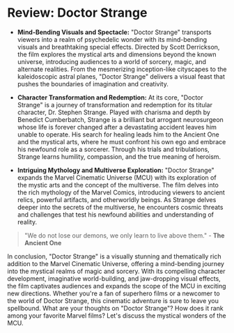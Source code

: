 # Review: Doctor Strange

- **Mind-Bending Visuals and Spectacle:** "Doctor Strange" transports viewers into a realm of psychedelic wonder with its mind-bending visuals and breathtaking special effects. Directed by Scott Derrickson, the film explores the mystical arts and dimensions beyond the known universe, introducing audiences to a world of sorcery, magic, and alternate realities. From the mesmerizing inception-like cityscapes to the kaleidoscopic astral planes, "Doctor Strange" delivers a visual feast that pushes the boundaries of imagination and creativity.

- **Character Transformation and Redemption:** At its core, "Doctor Strange" is a journey of transformation and redemption for its titular character, Dr. Stephen Strange. Played with charisma and depth by Benedict Cumberbatch, Strange is a brilliant but arrogant neurosurgeon whose life is forever changed after a devastating accident leaves him unable to operate. His search for healing leads him to the Ancient One and the mystical arts, where he must confront his own ego and embrace his newfound role as a sorcerer. Through his trials and tribulations, Strange learns humility, compassion, and the true meaning of heroism.

- **Intriguing Mythology and Multiverse Exploration:** "Doctor Strange" expands the Marvel Cinematic Universe (MCU) with its exploration of the mystic arts and the concept of the multiverse. The film delves into the rich mythology of the Marvel Comics, introducing viewers to ancient relics, powerful artifacts, and otherworldly beings. As Strange delves deeper into the secrets of the multiverse, he encounters cosmic threats and challenges that test his newfound abilities and understanding of reality.

> "We do not lose our demons, we only learn to live above them." - **The Ancient One**

In conclusion, "Doctor Strange" is a visually stunning and thematically rich addition to the Marvel Cinematic Universe, offering a mind-bending journey into the mystical realms of magic and sorcery. With its compelling character development, imaginative world-building, and jaw-dropping visual effects, the film captivates audiences and expands the scope of the MCU in exciting new directions. Whether you're a fan of superhero films or a newcomer to the world of Doctor Strange, this cinematic adventure is sure to leave you spellbound. What are your thoughts on "Doctor Strange"? How does it rank among your favorite Marvel films? Let's discuss the mystical wonders of the MCU.
